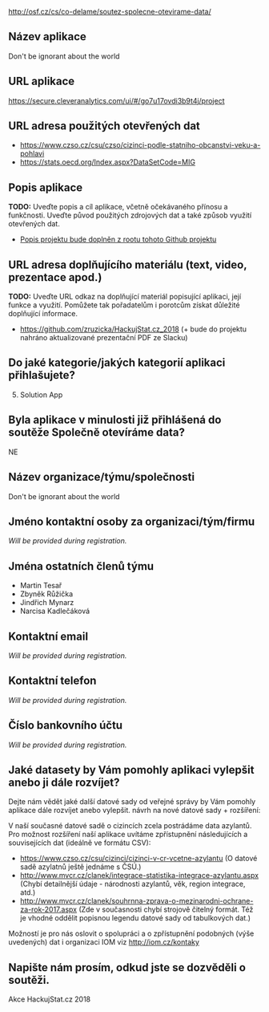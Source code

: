 http://osf.cz/cs/co-delame/soutez-spolecne-otevirame-data/

## Název aplikace
Don't be ignorant about the world

## URL aplikace
https://secure.cleveranalytics.com/ui/#/go7u17ovdi3b9t4j/project

## URL adresa použitých otevřených dat
* https://www.czso.cz/csu/czso/cizinci-podle-statniho-obcanstvi-veku-a-pohlavi
* https://stats.oecd.org/Index.aspx?DataSetCode=MIG

## Popis aplikace
**TODO:** Uveďte popis a cíl aplikace, včetně očekávaného přínosu a funkčnosti. Uveďte původ použitých zdrojových dat a také způsob využití otevřených dat.
* [Popis projektu bude doplněn z rootu tohoto Github projektu](https://github.com/zruzicka/HackujStat.cz_2018/)

## URL adresa doplňujícího materiálu (text, video, prezentace apod.)
**TODO:** Uveďte URL odkaz na doplňující materiál popisující aplikaci, její funkce a využití. Pomůžete tak pořadatelům i porotcům získat důležité doplňující informace.  
* https://github.com/zruzicka/HackujStat.cz_2018 (+ bude do projektu nahráno aktualizované prezentační PDF ze Slacku)

## Do jaké kategorie/jakých kategorií aplikaci přihlašujete?
5) Solution App

## Byla aplikace v minulosti již přihlášená do soutěže Společně otevíráme data?
NE

## Název organizace/týmu/společnosti
Don't be ignorant about the world

## Jméno kontaktní osoby za organizaci/tým/firmu
*Will be provided during registration.*

## Jména ostatních členů týmu
* Martin Tesař
* Zbyněk Růžička
* Jindřich Mynarz
* Narcisa Kadlečáková

## Kontaktní email
*Will be provided during registration.*

## Kontaktní telefon
*Will be provided during registration.*

## Číslo bankovního účtu
*Will be provided during registration.*

## Jaké datasety by Vám pomohly aplikaci vylepšit anebo ji dále rozvíjet?
Dejte nám vědět jaké další datové sady od veřejné správy by Vám pomohly aplikace dále rozvíjet anebo vylepšit.
návrh na nové datové sady + rozšíření: 

V naší současné datové sadě o cizincích zcela postrádáme data azylantů. Pro možnost rozšíření naší aplikace uvítáme zpřístupnění následujících a souvisejících dat (ideálně ve formátu CSV):
* https://www.czso.cz/csu/cizinci/cizinci-v-cr-vcetne-azylantu (O datové sadě azylatnů ještě jednáme s ČSÚ.)
* http://www.mvcr.cz/clanek/integrace-statistika-integrace-azylantu.aspx (Chybí detailnější údaje - národnosti azylantů, věk, region integrace, atd.)
* http://www.mvcr.cz/clanek/souhrnna-zprava-o-mezinarodni-ochrane-za-rok-2017.aspx (Zde v současnosti chybí strojově čitelný formát. Též je vhodné oddělit popisnou legendu datové sady od tabulkových dat.)

Možností je pro nás oslovit o spolupráci a o zpřístupnění podobných (výše uvedených) dat i organizaci IOM viz http://iom.cz/kontaky

## Napište nám prosím, odkud jste se dozvěděli o soutěži.
Akce HackujStat.cz 2018
